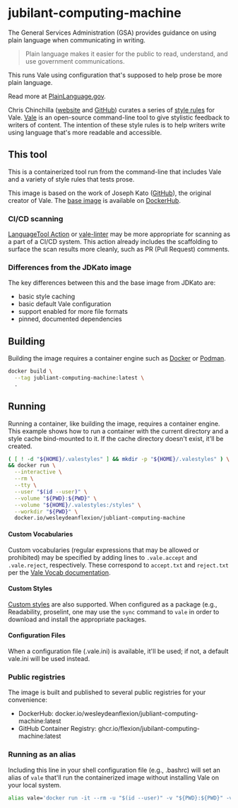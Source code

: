 # jubilant-computing-machine

The General Services Administration (GSA) provides guidance on using
plain language when communicating in writing.

> Plain language makes it easier for the public to read, understand,
> and use government communications.

This runs Vale using configuration that's supposed to help prose
be more plain language.

Read more at [PlainLanguage.gov](https://plainlanguage.gov).

Chris Chinchilla ([website](https://ChrisChinchilla.com/) and
[GitHub](https://github.com/chrischinchilla))
curates a series of [style rules](https://github.com/testthedocs/PlainLanguage)
for Vale.  [Vale](https://vale.sh/) is an open-source command-line
tool to give stylistic feedback to writers of content.  The
intention of these style rules is to help writers write using
language that's more readable and accessible.

## This tool

This is a containerized tool run from the command-line that includes
Vale and a variety of style rules that tests prose.

This image is based on the work of Joseph Kato
([GitHub](https://github.com/jdkato)), the original creator of Vale.
The [base image](https://hub.docker.com/r/jdkato/vale) is available
on [DockerHub](https://hub.docker.com/).

### CI/CD scanning

[LanguageTool Action](https://github.com/marketplace/actions/run-languagetool-with-reviewdog)
 or [vale-linter](https://github.com/marketplace/actions/vale-linter)
may be more appropriate for scanning as a part of a CI/CD system.
This action already includes the scaffolding to surface the scan results
more cleanly, such as PR (Pull Request) comments.

### Differences from the JDKato image

The key differences between this and the base image from JDKato are:

- basic style caching
- basic default Vale configuration
- support enabled for more file formats
- pinned, documented dependencies

## Building

Building the image requires a container engine such as
[Docker](https://docker.com/) or [Podman](https://podman.io/).

```sh
docker build \
  --tag jubliant-computing-machine:latest \
  .
```

## Running

Running a container, like building the image, requires a container
engine.  This example shows how to run a container with the current
directory and a style cache bind-mounted to it.  If the cache directory
doesn't exist, it'll be created.

```sh
( [ ! -d "${HOME}/.valestyles" ] && mkdir -p "${HOME}/.valestyles" ) \
&& docker run \
  --interactive \
  --rm \
  --tty \
  --user "$(id --user)" \
  --volume "${PWD}:${PWD}" \
  --volume "${HOME}/.valestyles:/styles" \
  --workdir "${PWD}" \
  docker.io/wesleydeanflexion/jubliant-computing-machine
```

#### Custom Vocabularies

Custom vocabularies (regular expressions that may be allowed or prohibited)
may be specified by adding lines to `.vale.accept` and `.vale.reject`,
respectively.  These correspond to `accept.txt` and `reject.txt` per the
[Vale Vocab documentation](https://vale.sh/docs/topics/vocab/).

#### Custom Styles

[Custom styles](https://vale.sh/docs/topics/styles/) are also supported.  When
configured as a package (e.g., Readability, proselint, one may use the `sync`
command to `vale` in order to download and install the appropriate packages.

#### Configuration Files

When a configuration file (.vale.ini) is available, it'll be used; if not,
a default vale.ini will be used instead.

### Public registries

The image is built and published to several public registries for your convenience:

* DockerHub: docker.io/wesleydeanflexion/jubliant-computing-machine:latest
* GitHub Container Registry: ghcr.io/flexion/jubilant-computing-machine:latest


### Running as an alias

Including this line in your shell configuration file (e.g., .bashrc)
will set an alias of `vale` that'll run the containerized image
without installing Vale on your local system.

```sh
alias vale='docker run -it --rm -u "$(id --user)" -v "${PWD}:${PWD}" -v "${HOME}/.valestyles:/styles" -w "${PWD}" docker.io/wesleydeanflexion/jubliant-computing-machine'
```
